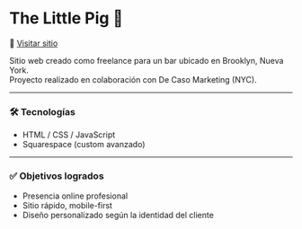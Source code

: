 # The Little Pig 🐷

🔗 [Visitar sitio](https://www.thelittlepigbk.com)

Sitio web creado como freelance para un bar ubicado en Brooklyn, Nueva York.  
Proyecto realizado en colaboración con De Caso Marketing (NYC).

---

### 🛠️ Tecnologías
- HTML / CSS / JavaScript
- Squarespace (custom avanzado)

---

### ✅ Objetivos logrados
- Presencia online profesional
- Sitio rápido, mobile-first
- Diseño personalizado según la identidad del cliente
